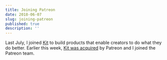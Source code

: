 ```yaml
---
title: Joining Patreon
date: 2018-06-07
slug: joining-patreon
published: true
description: ''
---
```


Last July, I joined [Kit](https://kit.com) to build products that enable creators to do what they do better. Earlier this week, [Kit was acquired](https://techcrunch.com/2018/06/05/patreon-merchandise/) by Patreon and I joined the Patreon team.

